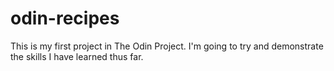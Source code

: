 # odin-recipes
This is my first project in The Odin Project. I'm going to try and demonstrate the skills I have learned thus far. 